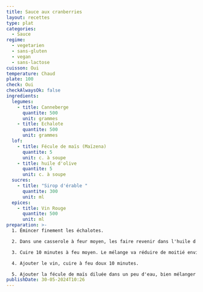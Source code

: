 ```yaml
---
title: Sauce aux cranberries
layout: recettes
type: plat
categories:
  - Sauce
regime:
  - vegetarien
  - sans-gluten
  - vegan
  - sans-lactose
cuisson: Oui
temperature: Chaud
plate: 100
check: Oui
checkAlwaysOk: false
ingredients:
  legumes:
    - title: Canneberge
      quantite: 500
      unit: grammes
    - title: Echalote
      quantite: 500
      unit: grammes
  lof:
    - title: Fécule de maïs (Maïzena)
      quantite: 5
      unit: c. à soupe
    - title: huile d'olive
      quantite: 5
      unit: c. à soupe
  sucres:
    - title: "Sirop d'érable "
      quantite: 300
      unit: ml
  epices:
    - title: Vin Rouge
      quantite: 500
      unit: ml
preparation: >-
  1. Émincer finement les échalotes.

  2. Dans une casserole à feur moyen, les faire revenir dans l'huile d'olive. Quand elles sont dorées, ajouter les cranberries, le jus de cranberry, le sucre et le sirop d'érable. 

  3. Cuire 10 minutes à feu moyen. Le mélange va réduire de moitié environ.

  4. Ajouter le vin, cuire à feu doux 10 minutes.

  5. Ajouter la fécule de maïs diluée dans un peu d'eau, bien mélanger au fouet, saler, poivrer lelon le goût, porter à feu vif et cuire 2 minutes.
publishDate: 30-05-2024T10:26
---
```


